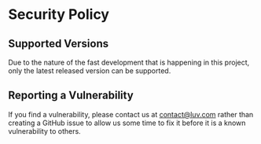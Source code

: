 # Security Policy

## Supported Versions

Due to the nature of the fast development that is happening in this project, only the latest released version can be supported.

## Reporting a Vulnerability

If you find a vulnerability, please contact us at contact@luv.com rather than creating a GitHub issue to allow us some time to fix it before it is a known vulnerability to others. 


 
 
